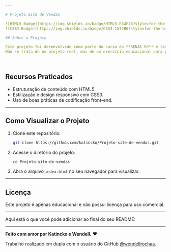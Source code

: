 ```yaml
---

# Projeto Site de Vendas

![HTML5 Badge](https://img.shields.io/badge/HTML5-E34F26?style=for-the-badge&logo=html5&logoColor=white)
![CSS3 Badge](https://img.shields.io/badge/CSS3-1572B6?style=for-the-badge&logo=css3&logoColor=white)

## Sobre o Projeto

Este projeto foi desenvolvido como parte do curso do **SENAI RJ** e tem como objetivo principal o desenvolvimento de habilidades em **HTML5** e **CSS3**.  
Não se trata de um projeto real, mas de um exercício educacional para praticar conceitos fundamentais de **estruturação de páginas web** e **estilização de layouts**.

---
```


## Recursos Praticados

- Estruturação de conteúdo com HTML5.
- Estilização e design responsivo com CSS3.
- Uso de boas práticas de codificação front-end.

---

## Como Visualizar o Projeto

1. Clone este repositório:
   ```bash
   git clone https://github.com/katincko/Projeto-site-de-vendas.git
   ```
2. Acesse o diretório do projeto:
   ```bash
   cd Projeto-site-de-vendas
   ```
3. Abra o arquivo `index.html` no seu navegador para visualizar.

---

## Licença

Este projeto é apenas educacional e não possui licença para uso comercial.

---
Aqui está o que você pode adicionar ao final do seu README:

---

**Feito com amor por Katincko e Wendell.** ❤️  

Trabalho realizado em dupla com o usuário do GitHub [@wendellrochaa](https://github.com/wendellrochaa).
